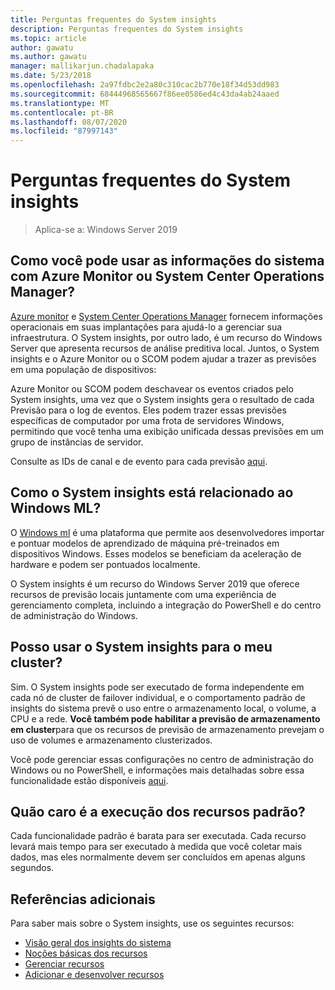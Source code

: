 ```yaml
---
title: Perguntas frequentes do System insights
description: Perguntas frequentes do System insights
ms.topic: article
author: gawatu
ms.author: gawatu
manager: mallikarjun.chadalapaka
ms.date: 5/23/2018
ms.openlocfilehash: 2a97fdbc2e2a80c310cac2b770e18f34d53dd983
ms.sourcegitcommit: 68444968565667f86ee0586ed4c43da4ab24aaed
ms.translationtype: MT
ms.contentlocale: pt-BR
ms.lasthandoff: 08/07/2020
ms.locfileid: "87997143"
---
```

# <a name="system-insights-faq"></a>Perguntas frequentes do System insights

>Aplica-se a: Windows Server 2019

## <a name="how-can-you-use-system-insights-with-azure-monitor-or-system-center-operations-manager"></a>Como você pode usar as informações do sistema com Azure Monitor ou System Center Operations Manager?

[Azure monitor](https://azure.microsoft.com/services/monitor/) e [System Center Operations Manager](/system-center/scom/welcome?view=sc-om-1807) fornecem informações operacionais em suas implantações para ajudá-lo a gerenciar sua infraestrutura. O System insights, por outro lado, é um recurso do Windows Server que apresenta recursos de análise preditiva local. Juntos, o System insights e o Azure Monitor ou o SCOM podem ajudar a trazer as previsões em uma população de dispositivos:

 Azure Monitor ou SCOM podem deschavear os eventos criados pelo System insights, uma vez que o System insights gera o resultado de cada Previsão para o log de eventos. Eles podem trazer essas previsões específicas de computador por uma frota de servidores Windows, permitindo que você tenha uma exibição unificada dessas previsões em um grupo de instâncias de servidor.

 Consulte as IDs de canal e de evento para cada previsão [aqui](./managing-capabilities.md#retrieving-capability-results).

## <a name="how-does-system-insights-relate-to-windows-ml"></a>Como o System insights está relacionado ao Windows ML?

O [Windows ml](/windows/uwp/machine-learning/) é uma plataforma que permite aos desenvolvedores importar e pontuar modelos de aprendizado de máquina pré-treinados em dispositivos Windows. Esses modelos se beneficiam da aceleração de hardware e podem ser pontuados localmente.

O System insights é um recurso do Windows Server 2019 que oferece recursos de previsão locais juntamente com uma experiência de gerenciamento completa, incluindo a integração do PowerShell e do centro de administração do Windows.

## <a name="can-i-use-system-insights-for-my-cluster"></a>Posso usar o System insights para o meu cluster?

Sim. O System insights pode ser executado de forma independente em cada nó de cluster de failover individual, e o comportamento padrão de insights do sistema prevê o uso entre o armazenamento local, o volume, a CPU e a rede. **Você também pode habilitar a previsão de armazenamento em cluster**para que os recursos de previsão de armazenamento prevejam o uso de volumes e armazenamento clusterizados.

Você pode gerenciar essas configurações no centro de administração do Windows ou no PowerShell, e informações mais detalhadas sobre essa funcionalidade estão disponíveis [aqui](https://blogs.technet.microsoft.com/filecab/2018/10/03/using-system-insights-to-forecast-clustered-storage-usage/).


## <a name="how-expensive-is-it-to-run-the-default-capabilities"></a>Quão caro é a execução dos recursos padrão?

Cada funcionalidade padrão é barata para ser executada. Cada recurso levará mais tempo para ser executado à medida que você coletar mais dados, mas eles normalmente devem ser concluídos em apenas alguns segundos.

## <a name="additional-references"></a>Referências adicionais
Para saber mais sobre o System insights, use os seguintes recursos:

- [Visão geral dos insights do sistema](overview.md)
- [Noções básicas dos recursos](understanding-capabilities.md)
- [Gerenciar recursos](managing-capabilities.md)
- [Adicionar e desenvolver recursos](adding-and-developing-capabilities.md)